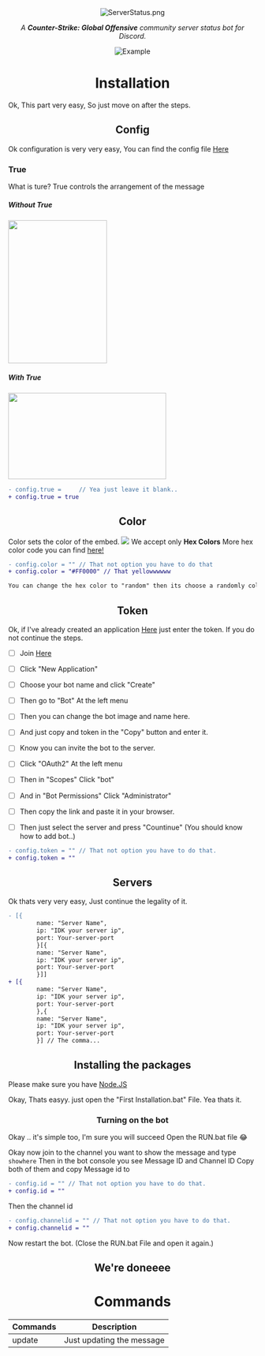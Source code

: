 <div align="center">
<center><img src="https://i.imgur.com/hAepRG1.png"  alt="ServerStatus.png"></center>

<i>A <Strong>Counter-Strike: Global Offensive</strong> community server status bot for Discord.</i>

<img src="https://i.imgur.com/35uyFmf.png" alt="Example">

# Installation
</div>
Ok, This part very easy, So just move on after the steps.
<div align="center">
<h2>Config</h2>
</div>
Ok configuration is very very easy,
You can find the config file <a href="https://github.com/Zippoooo/CSGO-Server-Status/blob/master/config.js">Here</a>

<h3>True</h3>
What is ture? True controls the arrangement of the message

<h5>Without True</h5>
<img src="https://i.imgur.com/PZ3ghMe.png" width="200" height="290">

<h5> With True</h5>
<img src="https://i.imgur.com/uyxsOF3.png" width="320" height="175">

```diff
- config.true =     // Yea just leave it blank..
+ config.true = true
```
<div align="center">
<h2>Color</h2>
</div>
Color sets the color of the embed.
<img src="https://i.imgur.com/2Sh5fxd.gif">
We accept only <strong>Hex Colors</strong> More hex color code you can find <a href="https://htmlcolorcodes.com">here!</a>

```diff
- config.color = "" // That not option you have to do that
+ config.color = "#FF0000" // That yellowwwwww
```

```css
You can change the hex color to "random" then its choose a randomly color every time
```
<div align="center">
<h2>Token</h2>
</div>
Ok, if I've already created an application <a href="https://discord.com/developers/applications">Here</a> just enter the token. If you do not continue the steps.


- [ ] Join <a href="https://discord.com/developers/applications">Here</a>
- [ ] Click "New Application"

- [ ] Choose your bot name and click "Create"
- [ ] Then go to "Bot" At the left menu
- [ ] Then you can change the bot image and name here.
- [ ] And just copy and token in the "Copy" button and enter it. 

- [ ] Know you can invite the bot to the server.
- [ ] Click "OAuth2" At the left menu
- [ ] Then in "Scopes" Click "bot"
- [ ] And in "Bot Permissions" Click "Administrator"
- [ ] Then copy the link and paste it in your browser.
- [ ] Then just select the server and press "Countinue" (You should know how to add bot..)

```diff
- config.token = "" // That not option you have to do that.
+ config.token = ""
```
<div align="center">
<h2>Servers</h2>
</div>
Ok thats very very easy,
Just continue the legality of it.

```diff
- [{
        name: "Server Name",
        ip: "IDK your server ip",
        port: Your-server-port
        }[{
        name: "Server Name",
        ip: "IDK your server ip",
        port: Your-server-port
        }]]
+ [{
        name: "Server Name",
        ip: "IDK your server ip",
        port: Your-server-port
        },{
        name: "Server Name",
        ip: "IDK your server ip",
        port: Your-server-port
        }] // The comma...
```
<div align="center">
<h2>Installing the packages</h2>
</div>
Please make sure you have <a href="https://nodejs.org/en/">Node.JS<a>

Okay, Thats easyy.
just open the "First Installation.bat" File.
Yea thats it.
<div align="center">
<h3>Turning on the bot</h3>
</div>
Okay .. it's simple too, I'm sure you will succeed
Open the RUN.bat file 😂

Okay now join to the channel you want to show the message and type ``showhere``
Then in the bot console you see Message ID and Channel ID Copy both of them and copy
Message id to

```diff
- config.id = "" // That not option you have to do that.
+ config.id = ""
```

Then the channel id
```diff
- config.channelid = "" // That not option you have to do that.
+ config.channelid = ""
```

Now restart the bot. (Close the RUN.bat File and open it again.)
<div align="center">
<h2>We're doneeee</h2>
        
# Commands

|Commands| Description |
|--|--|
| update | Just updating the message |

</div>
